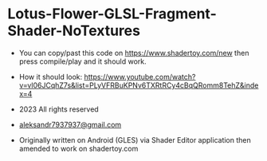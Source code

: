 # Lotus-Flower-GLSL-Fragment-Shader-NoTextures


- You can copy/past this code on https://www.shadertoy.com/new   then press compile/play and it should work.
- How it should look: 
 https://www.youtube.com/watch?v=vl06JCqhZ7s&list=PLyVFRBuKPNv6TXRtRCy4cBqQRomm8TehZ&index=4

- 2023 All rights reserved
- aleksandr7937937@gmail.com
- Originally written on Android (GLES) via Shader Editor application then amended to work on shadertoy.com